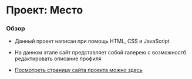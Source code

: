 # Проект: Место

### Обзор

* Данный проект написан при помощь HTML, CSS и JavaScript
* На данном этапе сайт представляет собой галерею с возможностб редактировать описание профиля

* [Посмотреть страницу сайта проекта можно здесь](https://www.figma.com/file/2cn9N9jSkmxD84oJik7xL7/JavaScript.-Sprint-4?node-id=0%3A1)
